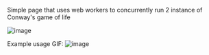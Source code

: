 Simple page that uses web workers to concurrently run 2 instance of Conway's game of life

![image](https://github.com/nik-idc/golp/assets/58989190/45cb5ec8-a4aa-440f-8633-73571411ff8b)

Example usage GIF:
![image](https://imgur.com/a/UzA0oek)
